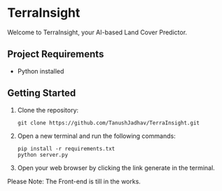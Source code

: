 # TerraInsight 

Welcome to TerraInsight, your AI-based Land Cover Predictor.

## Project Requirements
- Python installed

## Getting Started
1. Clone the repository:
   ```
   git clone https://github.com/TanushJadhav/TerraInsight.git
   ```

2. Open a new terminal and run the following commands:
   ```
   pip install -r requirements.txt
   python server.py
   ```

3. Open your web browser by clicking the link generate in the terminal.


Please Note: The Front-end is till in the works.
